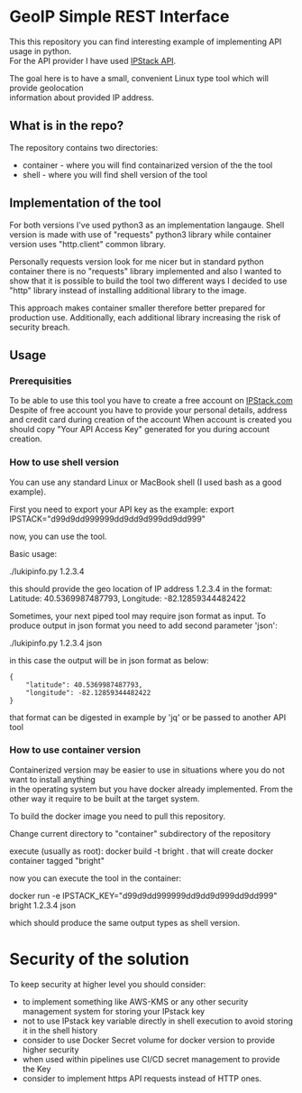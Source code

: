 


# GeoIP Simple REST Interface

This this repository you can find interesting example of implementing API usage in python.    
For the API provider I have used [IPStack API](http://api.ipstack.com).    

The goal here is to have a small, convenient Linux type tool which will provide geolocation    
information about provided IP address.


## What is in the repo?

The repository contains two directories:   
- container - where you will find containarized version of the the tool
- shell     - where you will find shell version of the tool


## Implementation of the tool
For both versions I've used python3 as an implementation langauge.
Shell version is made with use of "requests" python3 library while container version uses "http.client" common library.

Personally requests version look for me nicer but in standard python container there is no "requests" library implemented and also I wanted to show that it is possible to build the tool two different ways I decided to use "http" library instead of installing additional library to the image.    

This approach makes container smaller therefore better prepared for production use.
Additionally, each additional library increasing the risk of security breach.





## Usage

### Prerequisities

To be able to use this tool you have to create a free account on [IPStack.com](https://ipstack.com)    
Despite of free account you have to provide your personal details, address and credit card during creation of the account
When account is created you should copy "Your API Access Key" generated for you during account creation.




### How to use shell version

You can use any standard Linux or MacBook shell (I used bash as a good example).    

First you need to export your API key as the example:
   export IPSTACK="d99d9dd999999dd9dd9d999dd9dd999"

now, you can use the tool.

Basic usage:

./lukipinfo.py 1.2.3.4

this should provide the geo location of IP address 1.2.3.4 in the format:    
  Latitude: 40.5369987487793, Longitude: -82.12859344482422


Sometimes, your next piped tool may require json format as input.
To produce output in json format you need to add second parameter 'json':

./lukipinfo.py 1.2.3.4 json

in this case the output will be in json format as below:

```
{
    "latitude": 40.5369987487793,
    "longitude": -82.12859344482422
}

```
that format can be digested in example by 'jq' or be passed to another API tool




### How to use container version

Containerized version may be easier to use in situations where you do not want to install anything    
in the operating system but you have docker already implemented.
From the other way it require to be built at the target system.


To build the docker image you need to pull this repository.    

Change current directory to "container" subdirectory of the repository

execute (usually as root):
   docker build -t bright .
that will create docker container tagged "bright"

now you can execute the tool in the container:

docker run -e IPSTACK_KEY="d99d9dd999999dd9dd9d999dd9dd999" bright 1.2.3.4 json

which should produce the same output types as shell version.



# Security of the solution

To keep security at higher level you should consider:
- to implement something like AWS-KMS or any other security management system for storing your IPstack key
- not to use IPstack key variable directly in shell execution to avoid storing it in the shell history
- consider to use Docker Secret volume for docker version to provide higher security
- when used within pipelines use CI/CD secret management to provide the Key
- consider to implement https API requests instead of HTTP ones.





